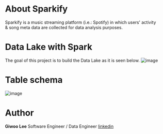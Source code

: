 # About Sparkify

Sparkify is a music streaming platform (i.e.: Spotify) in which users' activity & song meta data are collected for data analysis purposes.

# Data Lake with Spark

The goal of this project is to build the Data Lake as it is seen below.
![image](https://user-images.githubusercontent.com/81280674/122188772-41a5cd00-cecb-11eb-91a2-2ecb264a7fe9.png)

# Table schema

![image](https://user-images.githubusercontent.com/81280674/122728605-45629680-d2b3-11eb-8fd0-151e2c5a8bb3.png)

# Author

**Giwoo Lee**
Software Engineer / Data Engineer
[linkedin](https://linkedin.com/in/leegiwoo)
